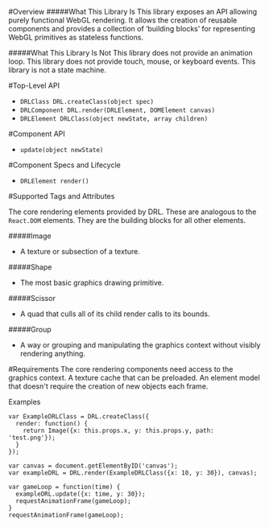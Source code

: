 #Overview
#####What This Library Is
This library exposes an API allowing purely functional WebGL rendering. It allows the creation of reusable components and provides a collection of ‘building blocks’ for representing WebGL primitives as stateless functions.

#####What This Library Is Not
This library does not provide an animation loop. This library does not provide touch, mouse, or keyboard events. This library is not a state machine.

#Top-Level API
* `DRLClass DRL.createClass(object spec)`
* `DRLComponent DRL.render(DRLElement, DOMElement canvas)`
* `DRLElement DRLClass(object newState, array children)`

#Component API
* `update(object newState)`

#Component Specs and Lifecycle
* `DRLElement render()`

#Supported Tags and Attributes

The core rendering elements provided by DRL. These are analogous to the `React.DOM` elements. They are the building blocks for all other elements.

#####Image
* A texture or subsection of a texture.
 
#####Shape
* The most basic graphics drawing primitive.
 
#####Scissor
* A quad that culls all of its child render calls to its bounds.
 
#####Group
* A way or grouping and manipulating the graphics context without visibly rendering anything.
 
#Requirements
The core rendering components need access to the graphics context.
A texture cache that can be preloaded.
An element model that doesn't require the creation of new objects each frame.

Examples
```
var ExampleDRLClass = DRL.createClass({
  render: function() {
    return Image({x: this.props.x, y: this.props.y, path: 'test.png'});
  }
});

var canvas = document.getElementByID('canvas');
var exampleDRL = DRL.render(ExampleDRLClass({x: 10, y: 30}), canvas);

var gameLoop = function(time) {
  exampleDRL.update({x: time, y: 30});
  requestAnimationFrame(gameLoop);
}
requestAnimationFrame(gameLoop);
```
